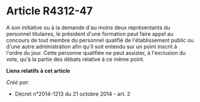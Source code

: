 # Article R4312-47

A son initiative ou à la demande d'au moins deux représentants du personnel titulaires, le président d'une formation peut
faire appel au concours de tout membre du personnel qualifié de l'établissement public ou d'une autre administration afin
qu'il soit entendu sur un point inscrit à l'ordre du jour. Cette personne qualifiée ne peut assister, à l'exclusion du vote,
qu'à la partie des débats relative à ce même point.

**Liens relatifs à cet article**

_Créé par_:

  - Décret n°2014-1213 du 21 octobre 2014 - art. 2
